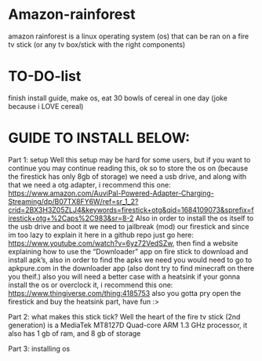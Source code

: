 # Amazon-rainforest
amazon rainforest is a linux operating system (os) that can be ran on a fire tv stick (or any tv box/stick with the right components)





# TO-DO-list
finish install guide,
make os,
eat 30 bowls of cereal in one day (joke because i LOVE cereal)







# GUIDE TO INSTALL BELOW:

Part 1: setup
Well this setup may be hard for some users, but if you want to continue you may continue reading this, ok so to store the os on (because the firestick has only 8gb of storage) we need a usb drive, and along with that we need a otg adapter, i recommend this one: https://www.amazon.com/AuviPal-Powered-Adapter-Charging-Streaming/dp/B07TX8FY6W/ref=sr_1_2?crid=2BX3H3Z05ZLJ4&keywords=firestick+otg&qid=1684109073&sprefix=firestick+otg+%2Caps%2C983&sr=8-2
Also in order to install the os itself to the usb drive and boot it we need to jailbreak (mod) our firestick and since im too lazy to explain it here in a github repo just go here: https://www.youtube.com/watch?v=6yz72VedSZw, then find a website explaining how to use the “Downloader” app on fire stick to download and install apk’s, also in order to find the apks we need you would need to go to apkpure.com in the downloader app (also dont try to find minecraft on there you theif.)
also you will need a better case with a heatsink if your gonna install the os or overclock it, i recommend this one: https://www.thingiverse.com/thing:4185753 also you gotta pry open the firestick and buy the heatsink part, have fun :>

Part 2: what makes this stick tick?
Well the heart of the fire tv stick (2nd generation) is a MediaTek MT8127D Quad-core ARM 1.3 GHz processor, it also has 1 gb of ram, and 8 gb of storage

Part 3: installing os

